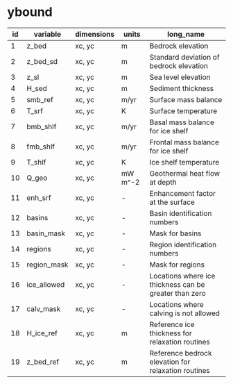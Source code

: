# ybound

| id | variable          | dimensions  | units       | long_name                                          |
|----|-------------------|-------------|-------------|----------------------------------------------------|
|  1 | z_bed             | xc, yc      | m           | Bedrock elevation                                  |
|  2 | z_bed_sd          | xc, yc      | m           | Standard deviation of bedrock elevation            |
|  3 | z_sl              | xc, yc      | m           | Sea level elevation                                |
|  4 | H_sed             | xc, yc      | m           | Sediment thickness                                 |
|  5 | smb_ref           | xc, yc      | m/yr        | Surface mass balance                               |
|  6 | T_srf             | xc, yc      | K           | Surface temperature                                |
|  7 | bmb_shlf          | xc, yc      | m/yr        | Basal mass balance for ice shelf                   |
|  8 | fmb_shlf          | xc, yc      | m/yr        | Frontal mass balance for ice shelf                 |
|  9 | T_shlf            | xc, yc      | K           | Ice shelf temperature                              |
| 10 | Q_geo             | xc, yc      | mW m^-2     | Geothermal heat flow at depth                      |
| 11 | enh_srf           | xc, yc      | -           | Enhancement factor at the surface                  |
| 12 | basins            | xc, yc      | -           | Basin identification numbers                       |
| 13 | basin_mask        | xc, yc      | -           | Mask for basins                                    |
| 14 | regions           | xc, yc      | -           | Region identification numbers                      |
| 15 | region_mask       | xc, yc      | -           | Mask for regions                                   |
| 16 | ice_allowed       | xc, yc      | -           | Locations where ice thickness can be greater than zero |
| 17 | calv_mask         | xc, yc      | -           | Locations where calving is not allowed             |
| 18 | H_ice_ref         | xc, yc      | m           | Reference ice thickness for relaxation routines    |
| 19 | z_bed_ref         | xc, yc      | m           | Reference bedrock elevation for relaxation routines |
